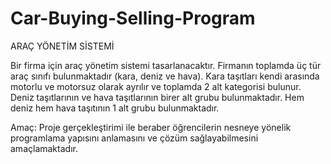 # Car-Buying-Selling-Program

ARAÇ YÖNETİM SİSTEMİ

Bir firma için araç yönetim sistemi tasarlanacaktır. Firmanın toplamda üç tür araç
sınıfı bulunmaktadır (kara, deniz ve hava). Kara taşıtları kendi arasında motorlu ve
motorsuz olarak ayrılır ve toplamda 2 alt kategorisi bulunur. Deniz taşıtlarının ve hava
taşıtlarının birer alt grubu bulunmaktadır. Hem deniz hem hava taşıtının 1 alt grubu
bulunmaktadır.

Amaç: Proje gerçekleştirimi ile beraber öğrencilerin nesneye yönelik programlama
yapısını anlamasını ve çözüm sağlayabilmesini amaçlamaktadır.
